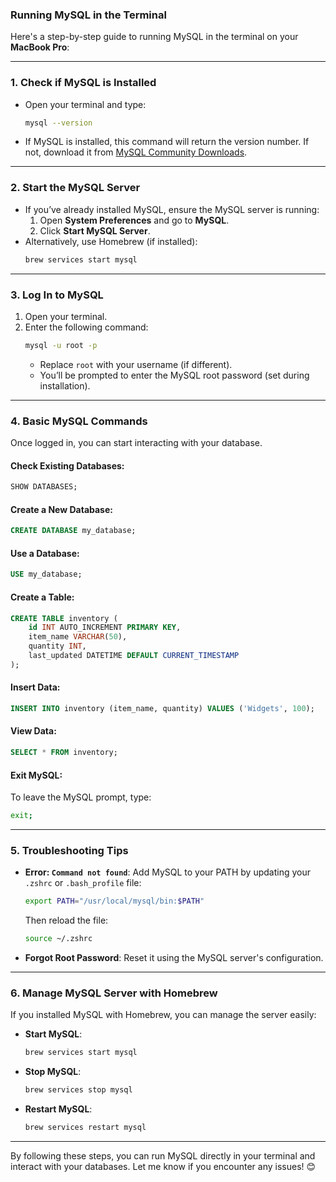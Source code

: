 ### **Running MySQL in the Terminal**

Here's a step-by-step guide to running MySQL in the terminal on your **MacBook Pro**:

---

### **1. Check if MySQL is Installed**
- Open your terminal and type:
  ```bash
  mysql --version
  ```
- If MySQL is installed, this command will return the version number. If not, download it from [MySQL Community Downloads](https://dev.mysql.com/downloads/).

---

### **2. Start the MySQL Server**
- If you’ve already installed MySQL, ensure the MySQL server is running:
  1. Open **System Preferences** and go to **MySQL**.
  2. Click **Start MySQL Server**.
- Alternatively, use Homebrew (if installed):
  ```bash
  brew services start mysql
  ```

---

### **3. Log In to MySQL**
1. Open your terminal.
2. Enter the following command:
   ```bash
   mysql -u root -p
   ```
   - Replace `root` with your username (if different).
   - You’ll be prompted to enter the MySQL root password (set during installation).

---

### **4. Basic MySQL Commands**
Once logged in, you can start interacting with your database.

#### **Check Existing Databases**:
```sql
SHOW DATABASES;
```

#### **Create a New Database**:
```sql
CREATE DATABASE my_database;
```

#### **Use a Database**:
```sql
USE my_database;
```

#### **Create a Table**:
```sql
CREATE TABLE inventory (
    id INT AUTO_INCREMENT PRIMARY KEY,
    item_name VARCHAR(50),
    quantity INT,
    last_updated DATETIME DEFAULT CURRENT_TIMESTAMP
);
```

#### **Insert Data**:
```sql
INSERT INTO inventory (item_name, quantity) VALUES ('Widgets', 100);
```

#### **View Data**:
```sql
SELECT * FROM inventory;
```

#### **Exit MySQL**:
To leave the MySQL prompt, type:
```bash
exit;
```

---

### **5. Troubleshooting Tips**
- **Error: `Command not found`**: Add MySQL to your PATH by updating your `.zshrc` or `.bash_profile` file:
  ```bash
  export PATH="/usr/local/mysql/bin:$PATH"
  ```
  Then reload the file:
  ```bash
  source ~/.zshrc
  ```
- **Forgot Root Password**: Reset it using the MySQL server's configuration.

---

### **6. Manage MySQL Server with Homebrew**
If you installed MySQL with Homebrew, you can manage the server easily:
- **Start MySQL**:
  ```bash
  brew services start mysql
  ```
- **Stop MySQL**:
  ```bash
  brew services stop mysql
  ```
- **Restart MySQL**:
  ```bash
  brew services restart mysql
  ```

---

By following these steps, you can run MySQL directly in your terminal and interact with your databases. Let me know if you encounter any issues! 😊